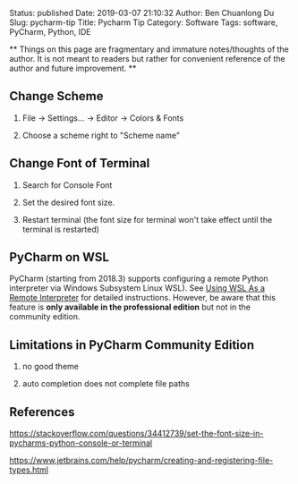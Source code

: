 Status: published
Date: 2019-03-07 21:10:32
Author: Ben Chuanlong Du
Slug: pycharm-tip
Title: Pycharm Tip
Category: Software
Tags: software, PyCharm, Python, IDE

**
Things on this page are
fragmentary and immature notes/thoughts of the author.
It is not meant to readers
but rather for convenient reference of the author and future improvement.
**

## Change Scheme

1. File -> Settings... -> Editor -> Colors & Fonts

2. Choose a scheme right to "Scheme name"

## Change Font of Terminal

1. Search for Console Font

2. Set the desired font size.

3. Restart terminal (the font size for terminal won't take effect until the terminal is restarted)

## PyCharm on WSL

PyCharm (starting from 2018.3) supports configuring a remote Python interpreter via Windows Subsystem Linux WSL).
See [Using WSL As a Remote Interpreter](https://www.jetbrains.com/help/pycharm/2018.3/using-wsl-as-a-remote-interpreter.html)
for detailed instructions.
However, 
be aware that this feature is **only available in the professional edition** but not in the community edition.

## Limitations in PyCharm Community Edition

1. no good theme

2. auto completion does not complete file paths

## References

https://stackoverflow.com/questions/34412739/set-the-font-size-in-pycharms-python-console-or-terminal

https://www.jetbrains.com/help/pycharm/creating-and-registering-file-types.html
